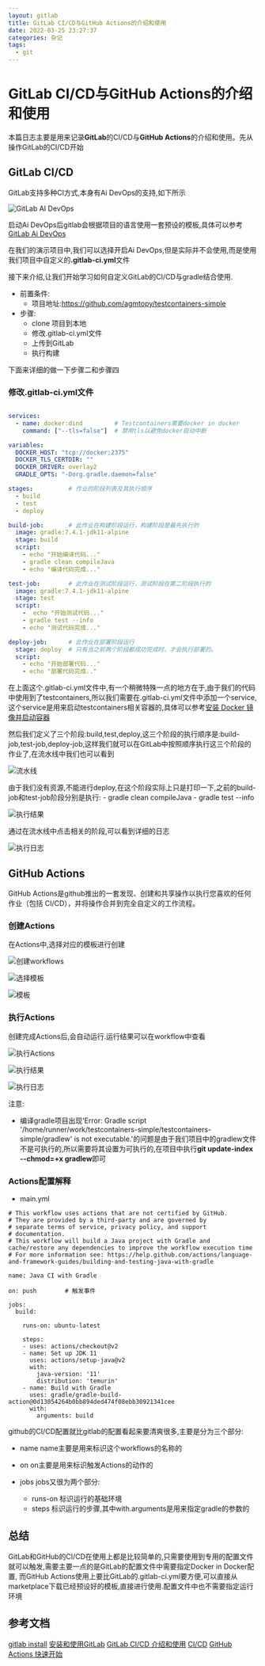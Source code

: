 ```yaml
---
layout: gitlab
title: GitLab CI/CD与GitHub Actions的介绍和使用
date: 2022-03-25 23:27:37
categories: 杂记
tags:
  - git
---
```


# GitLab CI/CD与GitHub Actions的介绍和使用

本篇日志主要是用来记录<B>GitLab</B>的CI/CD与<B>GitHub Actions</B>的介绍和使用。先从操作GitLab的CI/CD开始


## GitLab CI/CD

GitLab支持多种CI方式,本身有Ai DevOps的支持,如下所示

![GitLab AI DevOps](https://github.com/agmtopy/noteBook/blob/master/png/gitlab_ai_devops.jpg?raw=true)



启动Ai DevOps后gitlab会根据项目的语言使用一套预设的模板,具体可以参考[GitLab Ai DevOps](https://docs.gitlab.com/ee/topics/autodevops/index.html)

在我们的演示项目中,我们可以选择开启Ai DevOps,但是实际并不会使用,而是使用我们项目中自定义的<B>.gitlab-ci.yml</B>文件

接下来介绍,让我们开始学习如何自定义GitLab的CI/CD与gradle结合使用.

- 前置条件:
    - 项目地址:https://github.com/agmtopy/testcontainers-simple
- 步骤:
    - clone 项目到本地
    - 修改.gitlab-ci.yml文件
    - 上传到GitLab
    - 执行构建

下面来详细的做一下步骤二和步骤四


### 修改.gitlab-ci.yml文件

```yml

services:
  - name: docker:dind         # Testcontainers需要docker in docker
    command: ["--tls=false"]  # 禁用tls以避免docker启动中断

variables:
  DOCKER_HOST: "tcp://docker:2375"
  DOCKER_TLS_CERTDIR: ""
  DOCKER_DRIVER: overlay2
  GRADLE_OPTS: "-Dorg.gradle.daemon=false"

stages:          # 作业的阶段列表及其执行顺序
  - build
  - test
  - deploy

build-job:       # 此作业在构建阶段运行，构建阶段是最先执行的
  image: gradle:7.4.1-jdk11-alpine
  stage: build
  script:
    - echo "开始编译代码..."
    - gradle clean compileJava
    - echo "编译代码完成..."

test-job:        # 此作业在测试阶段运行，测试阶段在第二阶段执行的
  image: gradle:7.4.1-jdk11-alpine
  stage: test
  script:
    -  echo "开始测试代码..."
    - gradle test --info
    - echo "测试代码完成..."

deploy-job:      # 此作业在部署阶段运行
  stage: deploy  # 只有当之前两个阶段都成功完成时，才会执行部署的。
  script:
    - echo "开始部署代码..."
    - echo "部署代码完成.."

```


在上面这个.gitlab-ci.yml文件中,有一个稍微特殊一点的地方在于,由于我们的代码中使用到了testcontainers,所以我们需要在.gitlab-ci.yml文件中添加一个service,这个service是用来启动testcontainers相关容器的,具体可以参考[安装 Docker 镜像并启动容器](https://docs.gitlab.com/runner/install/docker.html#install-the-docker-image-and-start-the-container)

然后我们定义了三个阶段:build,test,deploy,这三个阶段的执行顺序是:build-job,test-job,deploy-job,这样我们就可以在GitLab中按照顺序执行这三个阶段的作业了,在流水线中我们也可以看到

![流水线](https://github.com/agmtopy/noteBook/blob/master/png/%E6%B5%81%E6%B0%B4%E7%BA%BF.jpg?raw=true)

由于我们没有资源,不能进行deploy,在这个阶段实际上只是打印一下,之前的build-job和test-job阶段分别是执行:
    - gradle clean compileJava
    - gradle test --info


![执行结果](https://github.com/agmtopy/noteBook/blob/master/png/%E6%89%A7%E8%A1%8C%E7%BB%93%E6%9E%9C.jpg?raw=true)

通过在流水线中点击相关的阶段,可以看到详细的日志

![执行日志](https://github.com/agmtopy/noteBook/blob/master/png/%E6%89%A7%E8%A1%8C%E6%97%A5%E5%BF%97.jpg?raw=true)


## GitHub Actions

GitHub Actions是github推出的一套发现、创建和共享操作以执行您喜欢的任何作业（包括 CI/CD），并将操作合并到完全自定义的工作流程。

### 创建Actions

在Actions中,选择对应的模板进行创建

![创建workflows](https://github.com/agmtopy/noteBook/blob/master/png/GitHub_Actions_1.jpg?raw=true)

![选择模板](https://github.com/agmtopy/noteBook/blob/master/png/GitHub_Actions_2.jpg?raw=true)

![模板](https://github.com/agmtopy/noteBook/blob/master/png/GitHub_Actions_3.jpg?raw=true)


### 执行Actions

创建完成Actions后,会自动运行.运行结果可以在workflow中查看

![执行Actions](https://github.com/agmtopy/noteBook/blob/master/png/GitHub_Actions_4.jpg?raw=true)

![执行结果](https://github.com/agmtopy/noteBook/blob/master/png/GitHub_Actions_5.jpg?raw=true)

![执行日志](https://github.com/agmtopy/noteBook/blob/master/png/GitHub_Actions_5.jpg?raw=true)


注意:

  - 编译gradle项目出现'Error: Gradle script '/home/runner/work/testcontainers-simple/testcontainers-simple/gradlew' is not executable.'的问题是由于我们项目中的gradlew文件不是可执行的,所以需要将其设置为可执行的,在项目中执行<B>git update-index --chmod=+x gradlew</B>即可
  

  


### Actions配置解释

- main.yml

```yml文件
# This workflow uses actions that are not certified by GitHub.
# They are provided by a third-party and are governed by
# separate terms of service, privacy policy, and support
# documentation.
# This workflow will build a Java project with Gradle and cache/restore any dependencies to improve the workflow execution time
# For more information see: https://help.github.com/actions/language-and-framework-guides/building-and-testing-java-with-gradle

name: Java CI with Gradle

on: push        # 触发事件

jobs:
  build:

    runs-on: ubuntu-latest

    steps:
    - uses: actions/checkout@v2
    - name: Set up JDK 11
      uses: actions/setup-java@v2
      with:
        java-version: '11'
        distribution: 'temurin'
    - name: Build with Gradle
      uses: gradle/gradle-build-action@0d13054264b0bb894ded474f08ebb30921341cee
      with:
        arguments: build
```

github的CI/CD配置就比gitlab的配置看起来要清爽很多,主要是分为三个部分:

- name
  name主要是用来标识这个workflows的名称的

- on
  on主要是用来标识触发Actions的动作的


- jobs
  jobs又很为两个部分:
    - runs-on
      标识运行的基础环境
    - steps
      标识运行的步骤,其中with.arguments是用来指定gradle的参数的

## 总结

GitLab和GitHub的CI/CD在使用上都是比较简单的,只需要使用到专用的配置文件就可以触发,需要主要一点的是GitLab的配置文件中需要指定Docker in Docker配置,
而GitHub Actions使用上要比GitLab的.gitlab-ci.yml要方便,可以直接从marketplace下载已经预设好的模板,直接进行使用.配置文件中也不需要指定运行环境

## 参考文档

[gitlab install](https://about.gitlab.com/install/)
[安装和使用GitLab](https://help.aliyun.com/document_detail/52857.html)
[GitLab CI/CD 介绍和使用](http://blinkfox.com/2018/11/22/ruan-jian-gong-ju/devops/gitlab-ci-jie-shao-he-shi-yong/#toc-heading-20)
[CI/CD](https://zq99299.github.io/note-combat/gitlab/cicd/)
[GitHub Actions 快速开始](https://docs.github.com/cn/actions/quickstart)